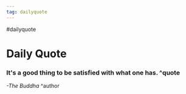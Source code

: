```yaml
---
tag: dailyquote
---
```


#dailyquote

# Daily Quote

### It's a good thing to be satisfied with what one has. ^quote
*-The Buddha* ^author
